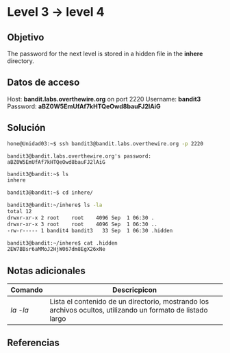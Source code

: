 # Level 3 -> level 4

## Objetivo
The password for the next level is stored in a hidden file in the **inhere** directory.

## Datos de acceso
Host: **bandit.labs.overthewire.org** on port 2220
Username: **bandit3**
Password: **aBZ0W5EmUfAf7kHTQeOwd8bauFJ2lAiG**

## Solución
```bash
hone@Unidad03:~$ ssh bandit3@bandit.labs.overthewire.org -p 2220
```

```
bandit3@bandit.labs.overthewire.org's password: aBZ0W5EmUfAf7kHTQeOwd8bauFJ2lAiG
```

```bash
bandit3@bandit:~$ ls
inhere
```

```bash
bandit3@bandit:~$ cd inhere/
```

```bash
bandit3@bandit:~/inhere$ ls -la
total 12
drwxr-xr-x 2 root    root    4096 Sep  1 06:30 .
drwxr-xr-x 3 root    root    4096 Sep  1 06:30 ..
-rw-r----- 1 bandit4 bandit3   33 Sep  1 06:30 .hidden
```

```bash
bandit3@bandit:~/inhere$ cat .hidden 
2EW7BBsr6aMMoJ2HjW067dm8EgX26xNe
```

## Notas adicionales
|Comando|Descricpicon|
|---|---|
|*la -la*|Lista el contenido de un directorio, mostrando los archivos ocultos, utilizando un formato de listado largo|

## Referencias